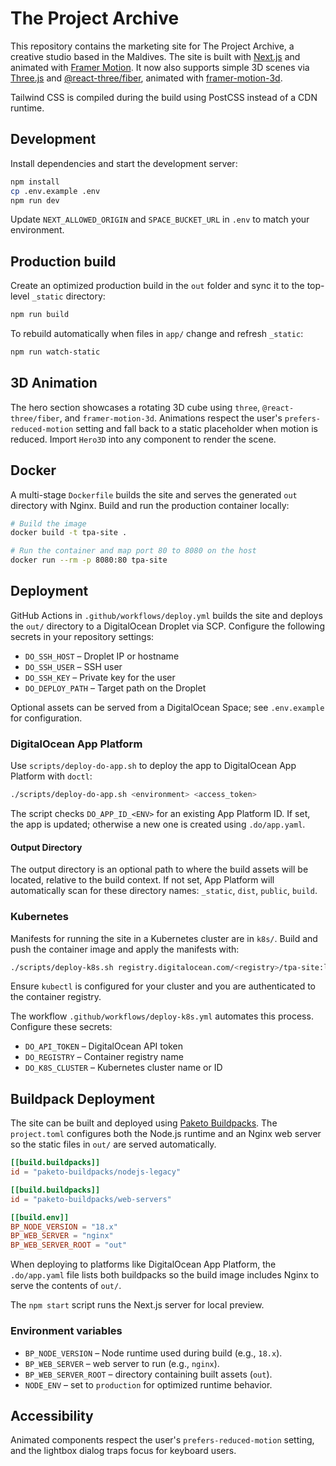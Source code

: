 # The Project Archive

This repository contains the marketing site for The Project Archive, a creative studio based in the Maldives. The site is built with [Next.js](https://nextjs.org/) and animated with [Framer Motion](https://www.framer.com/motion/). It now also supports simple 3D scenes via [Three.js](https://threejs.org/) and [@react-three/fiber](https://github.com/pmndrs/react-three-fiber), animated with [framer-motion-3d](https://github.com/pmndrs/react-three-fiber).

Tailwind CSS is compiled during the build using PostCSS instead of a CDN runtime.

## Development

Install dependencies and start the development server:

```bash
npm install
cp .env.example .env
npm run dev
```

Update `NEXT_ALLOWED_ORIGIN` and `SPACE_BUCKET_URL` in `.env` to match your environment.

## Production build

Create an optimized production build in the `out` folder and sync it to the top-level `_static` directory:

```bash
npm run build
```

To rebuild automatically when files in `app/` change and refresh `_static`:

```bash
npm run watch-static
```

## 3D Animation

The hero section showcases a rotating 3D cube using `three`, `@react-three/fiber`, and `framer-motion-3d`. Animations respect the user's `prefers-reduced-motion` setting and fall back to a static placeholder when motion is reduced. Import `Hero3D` into any component to render the scene.

## Docker

A multi-stage `Dockerfile` builds the site and serves the generated `out` directory
with Nginx. Build and run the production container locally:

```bash
# Build the image
docker build -t tpa-site .

# Run the container and map port 80 to 8080 on the host
docker run --rm -p 8080:80 tpa-site
```

## Deployment

GitHub Actions in `.github/workflows/deploy.yml` builds the site and deploys the `out/` directory to a DigitalOcean Droplet via SCP. Configure the following secrets in your repository settings:

- `DO_SSH_HOST` – Droplet IP or hostname
- `DO_SSH_USER` – SSH user
- `DO_SSH_KEY` – Private key for the user
- `DO_DEPLOY_PATH` – Target path on the Droplet

Optional assets can be served from a DigitalOcean Space; see `.env.example` for configuration.

### DigitalOcean App Platform

Use `scripts/deploy-do-app.sh` to deploy the app to DigitalOcean App Platform with `doctl`:

```bash
./scripts/deploy-do-app.sh <environment> <access_token>
```

The script checks `DO_APP_ID_<ENV>` for an existing App Platform ID. If set, the app is updated; otherwise a new one is created using `.do/app.yaml`.

#### Output Directory

The output directory is an optional path to where the build assets will be located,
relative to the build context. If not set, App Platform will automatically scan for
these directory names: `_static`, `dist`, `public`, `build`.

### Kubernetes

Manifests for running the site in a Kubernetes cluster are in `k8s/`. Build and push the container image and apply the manifests with:

```bash
./scripts/deploy-k8s.sh registry.digitalocean.com/<registry>/tpa-site:latest
```

Ensure `kubectl` is configured for your cluster and you are authenticated to the container registry.

The workflow `.github/workflows/deploy-k8s.yml` automates this process. Configure these secrets:

- `DO_API_TOKEN` – DigitalOcean API token
- `DO_REGISTRY` – Container registry name
- `DO_K8S_CLUSTER` – Kubernetes cluster name or ID

## Buildpack Deployment

The site can be built and deployed using [Paketo Buildpacks](https://paketo.io/). The `project.toml` configures both the Node.js runtime and an Nginx web server so the static files in `out/` are served automatically.

```toml
[[build.buildpacks]]
id = "paketo-buildpacks/nodejs-legacy"

[[build.buildpacks]]
id = "paketo-buildpacks/web-servers"

[[build.env]]
BP_NODE_VERSION = "18.x"
BP_WEB_SERVER = "nginx"
BP_WEB_SERVER_ROOT = "out"
```

When deploying to platforms like DigitalOcean App Platform, the `.do/app.yaml` file lists both buildpacks so the build image includes Nginx to serve the contents of `out/`.

The `npm start` script runs the Next.js server for local preview.

### Environment variables

- `BP_NODE_VERSION` – Node runtime used during build (e.g., `18.x`).
- `BP_WEB_SERVER` – web server to run (e.g., `nginx`).
- `BP_WEB_SERVER_ROOT` – directory containing built assets (`out`).
- `NODE_ENV` – set to `production` for optimized runtime behavior.

## Accessibility

Animated components respect the user's `prefers-reduced-motion` setting, and the lightbox dialog traps focus for keyboard users.


